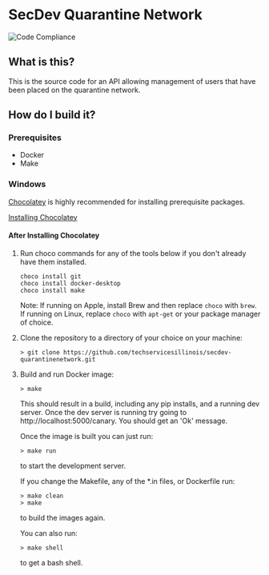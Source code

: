 # SecDev Quarantine Network

![Code Compliance](https://github.com/techservicesillinois/secdev-quarantinenetwork/workflows/Code%20Compliance/badge.svg)

## What is this?
This is the source code for an API allowing management of users that have been placed on the quarantine network. 

## How do I build it?
### Prerequisites
- Docker
- Make

### Windows
[Chocolatey](https://chocolatey.org/) is highly recommended for installing prerequisite packages.

[Installing Chocolatey](https://chocolatey.org/docs/installation)

#### After Installing Chocolatey
1. Run choco commands for any of the tools below if you don't already have them installed. 
    ```
    choco install git
    choco install docker-desktop
    choco install make
    ```

    Note: If running on Apple, install Brew and then replace `choco` with `brew`. If running on Linux, replace `choco` with `apt-get` or your package manager of choice.

1. Clone the repository to a directory of your choice on your machine:

    ```
    > git clone https://github.com/techservicesillinois/secdev-quarantinenetwork.git
    ``` 

1. Build and run Docker image:
    ```
    > make
    ```
    This should result in a build, including any pip installs, and a running dev server. Once the dev server is running try going to http://localhost:5000/canary. You should get an 'Ok' message.

    Once the image is built you can just run:
    ```
    > make run
    ```
    to start the development server. 

    If you change the Makefile, any of the *.in files, or Dockerfile run:
    ```
    > make clean
    > make
    ```
    to build the images again. 

    You can also run:
    ```
    > make shell
    ```
    to get a bash shell. 
